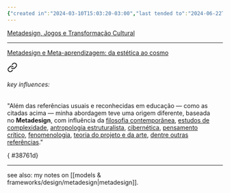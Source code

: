 ```yaml
---
{"created in":"2024-03-10T15:03:20-03:00","last tended to":"2024-06-22T15:39:11-03:00","tags":["person","design","metadesign","brazilian","architect"],"aliases":["vassão"],"created":"2024-03-10T15:03:20.569-03:00","updated":"2025-05-19T13:29:59.274-03:00","notestage":["🌱"],"dg-publish":true,"permalink":"/people/references/architect-design/caio-vassao/","dgPassFrontmatter":true}
---
```


[Metadesign, Jogos e Transformação Cultural](https://caiovassao.medium.com/metadesign-jogos-e-transforma%C3%A7%C3%A3o-cultural-4ffce499cd8a)

---
[Metadesign e Meta-aprendizagem: da estética ao cosmo](https://caiovassao.medium.com/metadesign-e-meta-aprendizagem-da-est%C3%A9tica-ao-cosmo-1f35b7b9a92b)


<div class="transclusion internal-embed is-loaded"><a class="markdown-embed-link" href="/topics/player/meta-learning/#key-influences" aria-label="Open link"><svg xmlns="http://www.w3.org/2000/svg" width="24" height="24" viewBox="0 0 24 24" fill="none" stroke="currentColor" stroke-width="2" stroke-linecap="round" stroke-linejoin="round" class="svg-icon lucide-link"><path d="M10 13a5 5 0 0 0 7.54.54l3-3a5 5 0 0 0-7.07-7.07l-1.72 1.71"></path><path d="M14 11a5 5 0 0 0-7.54-.54l-3 3a5 5 0 0 0 7.07 7.07l1.71-1.71"></path></svg></a><div class="markdown-embed">



###### key influences:

"Além das referências usuais e reconhecidas em educação — como as citadas acima — minha abordagem teve uma origem diferente, baseada no **Metadesign**, com influência da [filosofia contemporânea](https://pt.wikipedia.org/wiki/P%C3%B3s-estruturalismo), [estudos de complexidade](https://pt.wikipedia.org/wiki/Complexidade), [antropologia estruturalista](https://pt.wikipedia.org/wiki/Antropologia_estrutural), [cibernética](https://pt.wikipedia.org/wiki/Cibern%C3%A9tica), [pensamento crítico](https://pt.wikipedia.org/wiki/Escola_de_Frankfurt), [fenomenologia](https://pt.wikipedia.org/wiki/Fenomenologia), [teoria do projeto e da arte](https://caiovassao.com.br/2016/06/07/fratura-romantico-positivista-um-ensaio-sobre-a-epistemologia-da-poiesis/), [dentre outras referências](https://caiovassao.com.br/2009/01/09/arquitetura-livre-complexidade-metadesign-e-ciencia-nomade/)." 

</div></div>

{ #38761d}


---

see also: my notes on [[models & frameworks/design/metadesign\|metadesign]].